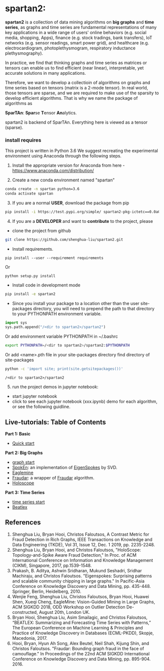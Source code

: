 
# spartan2:

**spartan2** is a collection of data mining algorithms on **big graphs** and
**time series**, as graphs and time series are fundamental representations of many key applications 
in a wide range of users' online behaviors (e.g. social media, shopping, Apps), 
finance (e.g. stock tradings, bank transfers), IoT networks (e.g. sensor readings, smart power grid), and healthcare (e.g. electrocardiogram, photoplethysmogram, respiratory inductance plethysmography). 

In practice, we find that thinking graphs and time series as matrices or tensors
can enable us to find efficient (near linear), interpretable, yet accurate solutions in many applications.

Therefore, we want to develop a collectioin of algorithms on graphs and time series based
on tensors (matrix is a 2-mode tensor). In real world, those tensors are sparse, and we
are required to make use of the sparsity to develop efficient algorithms. That is why
we name the package of algorithms as 

**SparTAn**: **Spar**se **T**ensor **An**alytics.

spartan2 is backend of SparTAn.
Everything here is viewed as a tensor (sparse).

### install requires

This project is written in Python 3.6
We suggest recreating the experimental environment using Anaconda through the following steps.
 
1. Install the appropriate version for Anaconda from here - https://www.anaconda.com/distribution/

2. Create a new conda environment named "spartan"
```bash
conda create -n spartan python=3.6
conda activate spartan
```

3. If you are a normal **USER**, download the package from pip

```bash
pip install -i https://test.pypi.org/simple/ spartan2-pkg-ictetc==0.0a0.dev3
```

4. If you are a **DEVELOPER** and want to **contribute** to the project, please
- clone the project from github

```bash
git clone https://github.com/shenghua-liu/spartan2.git
``` 

- Install requirements.
```
pip install --user --requirement requirements
```

   Or  
```
python setup.py install
```

- Install code in development mode
```bash
pip install -e spartan2
```
- Since you install your package to a location other than the user site-packages directory, you will need to prepend the path to that directory to your PYTHONPATH environment variable.
```python
import sys
sys.path.append("/<dir to spartan2>/spartan2")
```

   Or add environment variable PYTHONPATH in ~/.bashrc  
```bash
export PYTHONPATH=/<dir to spartan2>/spartan2:$PYTHONPATH
```

   Or add \<name\>.pth file in your site-packages directory
   find directory of site-packages
```bash
python -c 'import site; print(site.getsitepackages())'
```
```
/<dir to spartan2>/spartan2
```



5. run the project demos in jupyter notebook:

- start jupyter notebook
- click to see each jupyter notebook (xxx.ipynb) demo for each algorithm, or see the following guidline.


## Live-tutorials: Table of Contents

**Part 1: Basic**
* [Quick start](https://github.com/shenghua-liu/spartan2/blob/master/live-tutorials/quick_start.ipynb)


**Part 2: Big Graphs**
* [graph start](https://github.com/shenghua-liu/spartan2/blob/master/live-tutorials/ioutil_demo.ipynb)
* [SpokEn](https://github.com/shenghua-liu/spartan2/blob/master/live-tutorials/SVD_demo.ipynb): an implementation of [EigenSpokes](http://www.cs.cmu.edu/~christos/PUBLICATIONS/pakdd10-eigenspokes.pdf) by SVD.
* [Eaglemine](https://github.com/shenghua-liu/spartan2/blob/master/live-tutorials/Eaglemine_demo.ipynb)
* [Fraudar](https://github.com/shenghua-liu/spartan2/blob/master/live-tutorials/Fraudar_demo.ipynb): a wrapper of [Fraudar](https://bhooi.github.io/projects/fraudar/index.html) algorithm.
* [Holoscope](https://github.com/shenghua-liu/spartan2/blob/master/live-tutorials/Holoscope_demo.ipynb)

**Part 3: Time Series**
* [time series start](https://github.com/shenghua-liu/spartan2/blob/master/live-tutorials/TimeseriesData_demo.ipynb)
* [Beatlex](https://github.com/shenghua-liu/spartan2/blob/master/live-tutorials/Beatlex_demo.ipynb)

## References
1. Shenghua Liu, Bryan Hooi, Christos Faloutsos, A Contrast Metric for Fraud Detection in Rich Graphs, IEEE Transactions on Knowledge and Data Engineering (TKDE), Vol 31, Issue 12, Dec. 1 2019, pp. 2235-2248.
1. Shenghua Liu, Bryan Hooi, and Christos Faloutsos, "HoloScope: Topology-and-Spike Aware Fraud Detection," In Proc. of ACM International Conference on Information and Knowledge Management (CIKM), Singapore, 2017, pp.1539-1548.
2. Prakash, B. Aditya, Ashwin Sridharan, Mukund Seshadri, Sridhar Machiraju, and Christos Faloutsos. "Eigenspokes: Surprising patterns and scalable community chipping in large graphs." In Pacific-Asia Conference on Knowledge Discovery and Data Mining, pp. 435-448. Springer, Berlin, Heidelberg, 2010.
3. Wenjie Feng, Shenghua Liu, Christos Faloutsos, Bryan Hooi, Huawei Shen, Xueqi Cheng, EagleMine: Vision-Guided Mining in Large Graphs, ACM SIGKDD 2018, ODD Workshop on Outlier Detection De-constructed, August 20th, London UK.
4. Bryan Hooi, Shenghua Liu, Asim Smailagic, and Christos Faloutsos, “BEATLEX: Summarizing and Forecasting Time Series with Patterns,” The European Conference on Machine Learning & Principles and Practice of Knowledge Discovery in Databases (ECML-PKDD), Skopje, Macedonia, 2017.
5. Hooi, Bryan, Hyun Ah Song, Alex Beutel, Neil Shah, Kijung Shin, and Christos Faloutsos. "Fraudar: Bounding graph fraud in the face of camouflage." In Proceedings of the 22nd ACM SIGKDD International Conference on Knowledge Discovery and Data Mining, pp. 895-904. 2016.
